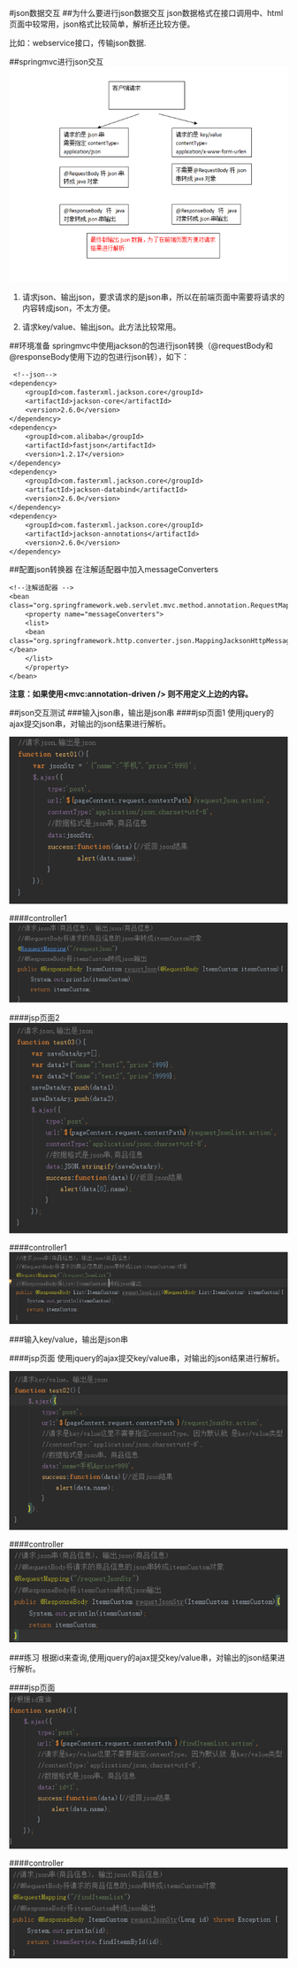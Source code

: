#json数据交互
##为什么要进行json数据交互
json数据格式在接口调用中、html页面中较常用，json格式比较简单，解析还比较方便。

比如：webservice接口，传输json数据.

##springmvc进行json交互
![alt text](images/json.png)

1. 请求json、输出json，要求请求的是json串，所以在前端页面中需要将请求的内容转成json，不太方便。

2. 请求key/value、输出json。此方法比较常用。

##环境准备
springmvc中使用jackson的包进行json转换（@requestBody和@responseBody使用下边的包进行json转），如下：

~~~
 <!--json-->
<dependency>
	<groupId>com.fasterxml.jackson.core</groupId>
	<artifactId>jackson-core</artifactId>
	<version>2.6.0</version>
</dependency>
<dependency>
	<groupId>com.alibaba</groupId>
	<artifactId>fastjson</artifactId>
	<version>1.2.17</version>
</dependency>
<dependency>
	<groupId>com.fasterxml.jackson.core</groupId>
	<artifactId>jackson-databind</artifactId>
	<version>2.6.0</version>
</dependency>
<dependency>
	<groupId>com.fasterxml.jackson.core</groupId>
	<artifactId>jackson-annotations</artifactId>
	<version>2.6.0</version>
</dependency>
~~~

##配置json转换器
在注解适配器中加入messageConverters

~~~
<!--注解适配器 -->
<bean class="org.springframework.web.servlet.mvc.method.annotation.RequestMappingHandlerAdapter">
	<property name="messageConverters">
	<list>
	<bean class="org.springframework.http.converter.json.MappingJacksonHttpMessageConverter"></bean>
	</list>
	</property>
</bean>
~~~

**注意：如果使用<mvc:annotation-driven /> 则不用定义上边的内容。**

##json交互测试
###输入json串，输出是json串
####jsp页面1
使用jquery的ajax提交json串，对输出的json结果进行解析。

![alt text](images/json_01.png)

####controller1
![alt text](images/json_01c.png)

####jsp页面2
![alt text](images/json_02.png)

####controller1
![alt text](images/json_02c.png)

###输入key/value，输出是json串

####jsp页面
使用jquery的ajax提交key/value串，对输出的json结果进行解析。

![alt text](images/json_kv.png)

####controller
![alt text](images/json_str.png)

###练习
根据id来查询,使用jquery的ajax提交key/value串，对输出的json结果进行解析。

####jsp页面
![alt text](images/json_id.png)

####controller
![alt text](images/json_idc.png)